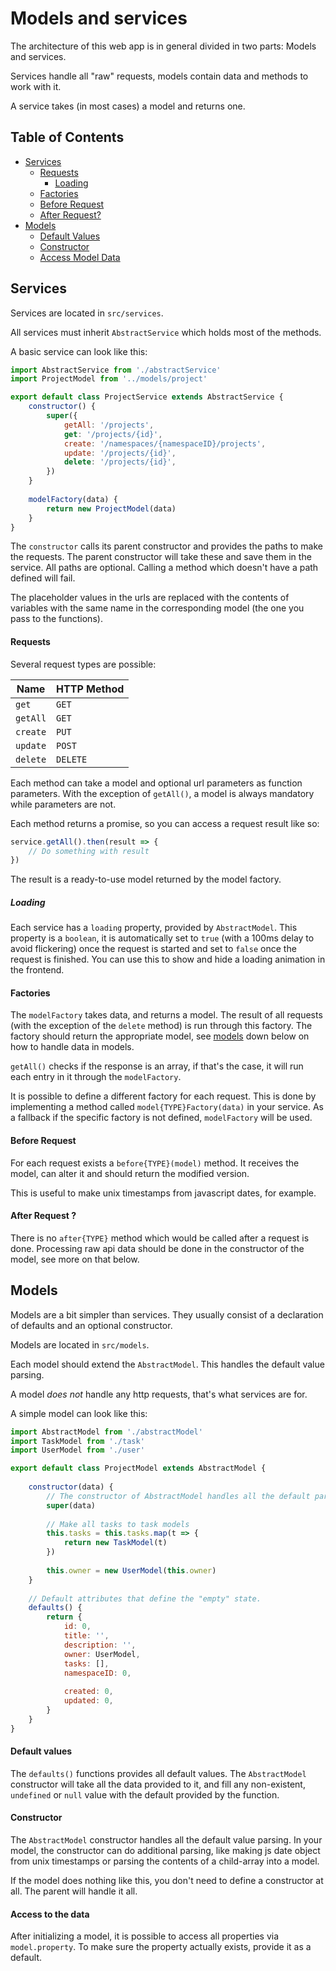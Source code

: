 # Models and services

The architecture of this web app is in general divided in two parts:
Models and services.

Services handle all "raw" requests, models contain data and methods to work with it.

A service takes (in most cases) a model and returns one.

## Table of Contents

* [Services](#services)
  * [Requests](#requests)
    * [Loading](#loading)
  * [Factories](#factories)
  * [Before Request](#before-request)
  * [After Request?](#after-request-)
* [Models](#models)
  * [Default Values](#default-values)
  * [Constructor](#constructor)
  * [Access Model Data](#access-to-the-data)

## Services

Services are located in `src/services`.

All services must inherit `AbstractService` which holds most of the methods.

A basic service can look like this:

```javascript
import AbstractService from './abstractService'
import ProjectModel from '../models/project'

export default class ProjectService extends AbstractService {
	constructor() {
		super({
			getAll: '/projects',
			get: '/projects/{id}',
			create: '/namespaces/{namespaceID}/projects',
			update: '/projects/{id}',
			delete: '/projects/{id}',
		})
	}
	
	modelFactory(data) {
		return new ProjectModel(data)
	}
}
```

The `constructor` calls its parent constructor and provides the paths to make the requests. 
The parent constructor will take these and save them in the service.
All paths are optional. Calling a method which doesn't have a path defined will fail. 

The placeholder values in the urls are replaced with the contents of variables with the same name in the
corresponding model (the one you pass to the functions).

#### Requests

Several request types are possible:

| Name | HTTP Method |
|------|-------------|
| `get` | `GET` |
| `getAll` | `GET` |
| `create` | `PUT` |
| `update` | `POST` |
| `delete` | `DELETE` | 

Each method can take a model and optional url parameters as function parameters.
With the exception of `getAll()`, a model is always mandatory while parameters are not.

Each method returns a promise, so you can access a request result like so:

```javascript
service.getAll().then(result => {
	// Do something with result
})
```

The result is a ready-to-use model returned by the model factory.

##### Loading

Each service has a `loading` property, provided by `AbstractModel`.
This property is a `boolean`, it is automatically set to `true` (with a 100ms delay to avoid flickering) 
once the request is started and set to `false` once the request is finished.
You can use this to show and hide a loading animation in the frontend.

#### Factories

The `modelFactory` takes data, and returns a model. The result of all requests (with the exception
of the `delete` method) is run through this factory. The factory should return the appropriate model, see
[models](#models) down below on how to handle data in models.

`getAll()` checks if the response is an array, if that's the case, it will run each entry in it through
the `modelFactory`. 

It is possible to define a different factory for each request. This is done by implementing a method called 
`model{TYPE}Factory(data)` in your service. As a fallback if the specific factory is not defined, 
`modelFactory` will be used.

#### Before Request

For each request exists a `before{TYPE}(model)` method. It receives the model, can alter it and should return
the modified version.

This is useful to make unix timestamps from javascript dates, for example.

#### After Request ?

There is no `after{TYPE}` method which would be called after a request is done. 
Processing raw api data should be done in the constructor of the model, see more on that below.

## Models

Models are a bit simpler than services.
They usually consist of a declaration of defaults and an optional constructor.

Models are located in `src/models`.

Each model should extend the `AbstractModel`.
This handles the default value parsing.

A model _does not_ handle any http requests, that's what services are for.

A simple model can look like this:

```javascript
import AbstractModel from './abstractModel'
import TaskModel from './task'
import UserModel from './user'

export default class ProjectModel extends AbstractModel {
	
	constructor(data) {
		// The constructor of AbstractModel handles all the default parsing.
		super(data)
		
		// Make all tasks to task models
		this.tasks = this.tasks.map(t => {
			return new TaskModel(t)
		})
		
		this.owner = new UserModel(this.owner)
	}
	
	// Default attributes that define the "empty" state.
	defaults() {
		return {
			id: 0,
			title: '',
			description: '',
			owner: UserModel,
			tasks: [],
			namespaceID: 0,
			
			created: 0,
			updated: 0,
		}
	}
}
```

#### Default values

The `defaults()` functions provides all default values.
The `AbstractModel` constructor will take all the data provided to it, and fill any non-existent,
`undefined` or `null` value with the default provided by the function.

#### Constructor

The `AbstractModel` constructor handles all the default value parsing.
In your model, the constructor can do additional parsing, like making js date object from unix timestamps
or parsing the contents of a child-array into a model.

If the model does nothing like this, you don't need to define a constructor at all.
The parent will handle it all.

#### Access to the data

After initializing a model, it is possible to access all properties via `model.property`.
To make sure the property actually exists, provide it as a default.
